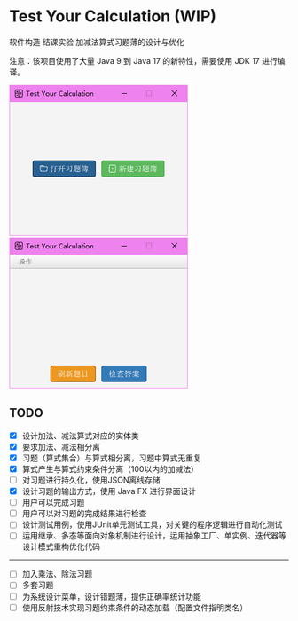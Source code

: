 # Test Your Calculation (WIP)

软件构造 结课实验 加减法算式习题薄的设计与优化

注意：该项目使用了大量 Java 9 到 Java 17 的新特性，需要使用 JDK 17 进行编译。 

![启动界面](image/img_1.png)
![练习界面](image/img_2.png)

## TODO

- [x] 设计加法、减法算式对应的实体类
- [x] 要求加法、减法相分离
- [x] 习题（算式集合）与算式相分离，习题中算式无重复
- [x] 算式产生与算式约束条件分离（100以内的加减法）
- [ ] 对习题进行持久化，使用JSON离线存储
- [x] 设计习题的输出方式，使用 Java FX 进行界面设计
- [ ] 用户可以完成习题
- [ ] 用户可以对习题的完成结果进行检查
- [ ] 设计测试用例，使用JUnit单元测试工具，对关键的程序逻辑进行自动化测试
- [ ] 运用继承、多态等面向对象机制进行设计，运用抽象工厂、单实例、迭代器等设计模式重构优化代码

--- 

- [ ] 加入乘法、除法习题
- [ ] 多套习题
- [ ] 为系统设计菜单，设计错题薄，提供正确率统计功能
- [ ] 使用反射技术实现习题约束条件的动态加载（配置文件指明类名）
